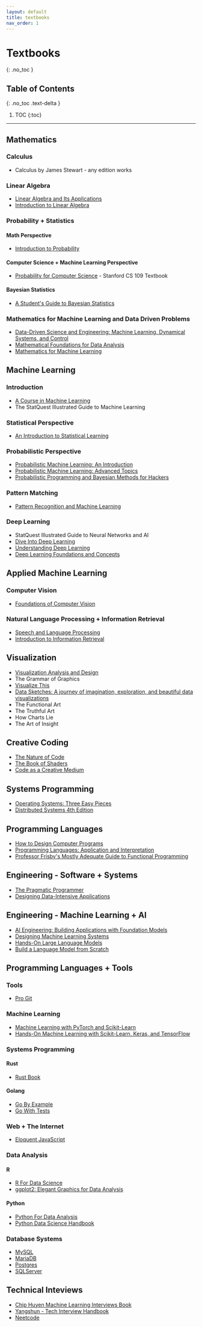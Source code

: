 ```yaml
---
layout: default 
title: textbooks
nav_order: 1
---
```


# Textbooks
{: .no_toc }

## Table of Contents
{: .no_toc .text-delta }

1. TOC
{:toc}

---
## Mathematics 
### Calculus 
* Calculus by James Stewart - any edition works 

### Linear Algebra 
* [Linear Algebra and Its Applications](https://broman.dev/download/Linear%20Algebra%20and%20its%20Applications%205th%20Edition.pdf)
* [Introduction to Linear Algebra](https://math.mit.edu/~gs/linearalgebra/ila6/indexila6.html)

### Probability + Statistics 
#### Math Perspective 
* [Introduction to Probability](https://drive.google.com/file/d/1VmkAAGOYCTORq1wxSQqy255qLJjTNvBI/edit)
#### Computer Science + Machine Learning Perspective 
* [Probability for Computer Science](https://probabilityforcs.firebaseapp.com/book) - Stanford CS 109 Textbook 
#### Bayesian Statistics 
* [A Student's Guide to Bayesian Statistics](https://sites.math.rutgers.edu/~zeilberg/EM20/Lambert.pdf)

### Mathematics for Machine Learning and Data Driven Problems 
* [Data-Driven Science and Engineering: Machine Learning, Dynamical Systems, and Control](https://databookuw.com/databook.pdf)
* [Mathematical Foundations for Data Analysis](https://mathfordata.github.io/)
* [Mathematics for Machine Learning](https://mml-book.github.io/)

## Machine Learning 
### Introduction 
* [A Course in Machine Learning](http://ciml.info/)
* The StatQuest Illustrated Guide to Machine Learning

### Statistical Perspective 
* [An Introduction to Statistical Learning](https://www.statlearning.com/)

### Probabilistic Perspective 
* [Probabilistic Machine Learning: An Introduction](https://probml.github.io/pml-book/book1.html)
* [Probabilistic Machine Learning: Advanced Topics](https://probml.github.io/pml-book/book2.html)
* [Probabilistic Programming and Bayesian Methods for Hackers](https://dataorigami.net/Probabilistic-Programming-and-Bayesian-Methods-for-Hackers/)

### Pattern Matching 
* [Pattern Recognition and Machine Learning](https://www.microsoft.com/en-us/research/uploads/prod/2006/01/Bishop-Pattern-Recognition-and-Machine-Learning-2006.pdf)

### Deep Learning 
* StatQuest Illustrated Guide to Neural Networks and AI 
* [Dive Into Deep Learning](https://d2l.ai/)
* [Understanding Deep Learning](https://udlbook.github.io/udlbook/)
* [Deep Learning Foundations and Concepts](https://www.bishopbook.com/)

## Applied Machine Learning 
### Computer Vision 
* [Foundations of Computer Vision](https://mitpress.mit.edu/9780262048972/foundations-of-computer-vision/)

### Natural Language Processing + Information Retrieval 
* [Speech and Language Processing ](https://web.stanford.edu/~jurafsky/slp3/)
* [Introduction to Information Retrieval](https://nlp.stanford.edu/IR-book/information-retrieval-book.html)

## Visualization 
* [Visualization Analysis and Design](https://www.cs.ubc.ca/~tmm/vadbook/)
* The Grammar of Graphics 
* [Visualize This](https://flowingdata.com/books/)
* [Data Sketches: A journey of imagination, exploration, and beautiful data visualizations](https://www.routledge.com/Data-Sketches-A-journey-of-imagination-exploration-and-beautiful-data-visualizations/Bremer-Wu/p/book/9780367000080)
* The Functional Art 
* The Truthful Art 
* How Charts Lie 
* The Art of Insight

## Creative Coding 
* [The Nature of Code](https://nature-of-code-2nd-edition.netlify.app/)
* [The Book of Shaders](https://thebookofshaders.com/)
* [Code as a Creative Medium](https://mitpress.mit.edu/9780262542043/code-as-creative-medium/)

## Systems Programming 
* [Operating Systems: Three Easy Pieces](https://pages.cs.wisc.edu/~remzi/OSTEP/)
* [Distributed Systems 4th Edition](https://www.distributed-systems.net/index.php/books/ds4/)

## Programming Languages 
* [How to Design Computer Programs](https://htdp.org/)
* [Programming Languages: Application and Interpretation](https://www.plai.org/)
* [Professor Frisby's Mostly Adequate Guide to Functional Programming](https://mostly-adequate.gitbook.io/mostly-adequate-guide)

## Engineering - Software + Systems 
* [The Pragmatic Programmer](https://pragprog.com/titles/tpp20/the-pragmatic-programmer-20th-anniversary-edition/)
* [Designing Data-Intensive Applications](https://www.oreilly.com/library/view/designing-data-intensive-applications/9781098119058/)

## Engineering - Machine Learning + AI 
* [AI Engineering: Building Applications with Foundation Models](https://www.oreilly.com/library/view/ai-engineering/9781098166298/)
* [Designing Machine Learning Systems](https://www.oreilly.com/library/view/designing-machine-learning/9781098107956/)
* [Hands-On Large Language Models](https://www.oreilly.com/library/view/hands-on-large-language/9781098150952/)
* [Build a Language Model from Scratch](https://www.manning.com/books/build-a-large-language-model-from-scratch)

## Programming Languages + Tools 
### Tools 
* [Pro Git](https://git-scm.com/book/en/v2)

### Machine Learning 
* [Machine Learning with PyTorch and Scikit-Learn](https://www.oreilly.com/library/view/machine-learning-with/9781801819312/)
* [Hands-On Machine Learning with Scikit-Learn, Keras, and TensorFlow](https://www.oreilly.com/library/view/hands-on-machine-learning/9781098125967/)

### Systems Programming 
#### Rust 
* [Rust Book](https://rust-book.cs.brown.edu/)
#### Golang 
* [Go By Example](https://gobyexample.com/)
* [Go With Tests](https://quii.gitbook.io/learn-go-with-tests)

### Web + The Internet
* [Eloquent JavaScript](https://eloquentjavascript.net/index.html)

### Data Analysis 
#### R
* [R For Data Science](https://r4ds.hadley.nz/)
* [ggplot2: Elegant Graphics for Data Analysis](https://ggplot2-book.org/)
#### Python 
* [Python For Data Analysis](https://wesmckinney.com/book/)
* [Python Data Science Handbook](https://jakevdp.github.io/PythonDataScienceHandbook/)

### Database Systems 
* [MySQL](https://www.mysqltutorial.org/)
* [MariaDB](https://www.mariadbtutorial.com/)
* [Postgres](https://www.postgresqltutorial.com/)
* [SQLServer](https://www.sqlservertutorial.net/)

## Technical Inteviews
* [Chip Huyen Machine Learning Interviews Book](https://huyenchip.com/ml-interviews-book/)
* [Yangshun - Tech Interview Handbook](https://www.techinterviewhandbook.org/)
* [Neetcode](https://neetcode.io/)